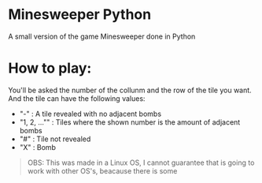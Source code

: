 # Minesweeper Python

A small version of the game Minesweeper done in Python

# How to play:

You'll be asked the number of the collunm and the row of the tile you want.
And the tile can have the following values:

- "-" : A tile revealed with no adjacent bombs
- "1, 2, ..."" : Tiles where the shown number is the amount of adjacent bombs
- "#" : Tile not revealed
- "X" : Bomb

> OBS: This was made in a Linux OS, I cannot guarantee that is going to work with other OS's, beacause there is some
